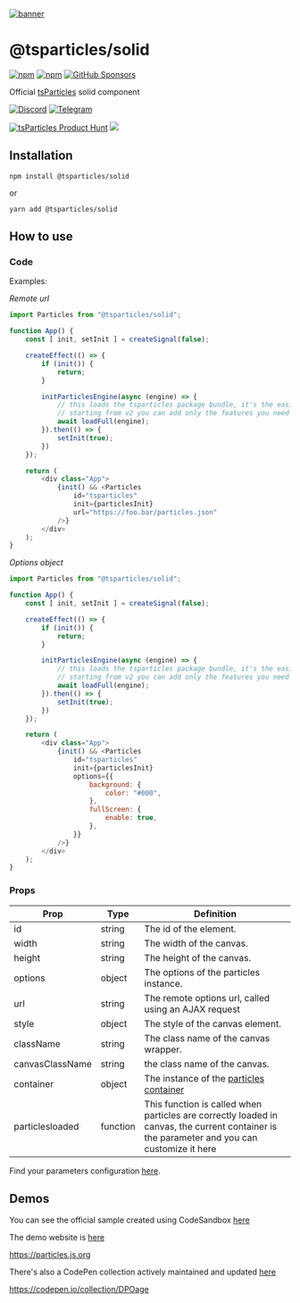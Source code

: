 [![banner](https://particles.js.org/images/banner3.png)](https://particles.js.org)

# @tsparticles/solid

[![npm](https://img.shields.io/npm/v/@tsparticles/solid)](https://www.npmjs.com/package/@tsparticles/solid) [![npm](https://img.shields.io/npm/dm/@tsparticles/solid)](https://www.npmjs.com/package/@tsparticles/solid) [![GitHub Sponsors](https://img.shields.io/github/sponsors/matteobruni)](https://github.com/sponsors/matteobruni)

Official [tsParticles](https://github.com/matteobruni/tsparticles) solid component

[![Discord](https://particles.js.org/images/discord.png)](https://discord.gg/hACwv45Hme) [![Telegram](https://particles.js.org/images/telegram.png)](https://t.me/tsparticles)

[![tsParticles Product Hunt](https://api.producthunt.com/widgets/embed-image/v1/featured.svg?post_id=186113&theme=light)](https://www.producthunt.com/posts/tsparticles?utm_source=badge-featured&utm_medium=badge&utm_souce=badge-tsparticles") <a href="https://www.buymeacoffee.com/matteobruni"><img src="https://img.buymeacoffee.com/button-api/?text=Buy me a beer&emoji=🍺&slug=matteobruni&button_colour=5F7FFF&font_colour=ffffff&font_family=Arial&outline_colour=000000&coffee_colour=FFDD00"></a>

## Installation

```shell
npm install @tsparticles/solid
```

or

```shell
yarn add @tsparticles/solid
```

## How to use

### Code

Examples:

_Remote url_

```javascript
import Particles from "@tsparticles/solid";

function App() {
    const [ init, setInit ] = createSignal(false);

    createEffect(() => {
        if (init()) {
            return;
        }

        initParticlesEngine(async (engine) => {
            // this loads the tsparticles package bundle, it's the easiest method for getting everything ready
            // starting from v2 you can add only the features you need reducing the bundle size
            await loadFull(engine);
        }).then(() => {
            setInit(true);
        })
    });

    return (
        <div class="App">
            {init() && <Particles
                id="tsparticles"
                init={particlesInit}
                url="https://foo.bar/particles.json"
            />}
        </div>
    );
}
```

_Options object_

```javascript
import Particles from "@tsparticles/solid";

function App() {
    const [ init, setInit ] = createSignal(false);

    createEffect(() => {
        if (init()) {
            return;
        }

        initParticlesEngine(async (engine) => {
            // this loads the tsparticles package bundle, it's the easiest method for getting everything ready
            // starting from v2 you can add only the features you need reducing the bundle size
            await loadFull(engine);
        }).then(() => {
            setInit(true);
        })
    });

    return (
        <div class="App">
            {init() && <Particles
                id="tsparticles"
                init={particlesInit}
                options={{
                    background: {
                        color: "#000",
                    },
                    fullScreen: {
                        enable: true,
                    },
                }}
            />}
        </div>
    );
}
```

### Props

| Prop            | Type     | Definition                                                                                                                                  |
|-----------------|----------|---------------------------------------------------------------------------------------------------------------------------------------------|
| id              | string   | The id of the element.                                                                                                                      |
| width           | string   | The width of the canvas.                                                                                                                    |
| height          | string   | The height of the canvas.                                                                                                                   |
| options         | object   | The options of the particles instance.                                                                                                      |
| url             | string   | The remote options url, called using an AJAX request                                                                                        |
| style           | object   | The style of the canvas element.                                                                                                            |
| className       | string   | The class name of the canvas wrapper.                                                                                                       |
| canvasClassName | string   | the class name of the canvas.                                                                                                               |
| container       | object   | The instance of the [particles container](https://particles.js.org/docs/modules/Core_Container.html)                                        |
| particlesloaded | function | This function is called when particles are correctly loaded in canvas, the current container is the parameter and you can customize it here |

Find your parameters configuration [here](https://particles.js.org).

## Demos

You can see the official sample created using CodeSandbox [here](https://codesandbox.io/s/condescending-dan-7e0r9)

The demo website is [here](https://particles.js.org)

<https://particles.js.org>

There's also a CodePen collection actively maintained and updated [here](https://codepen.io/collection/DPOage)

<https://codepen.io/collection/DPOage>
